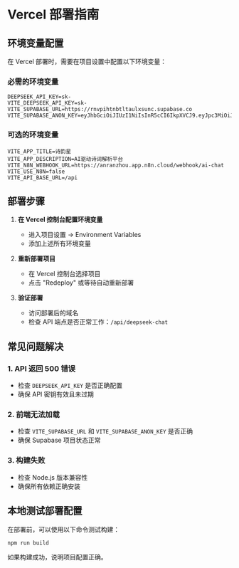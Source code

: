 # Vercel 部署指南

## 环境变量配置

在 Vercel 部署时，需要在项目设置中配置以下环境变量：

### 必需的环境变量
```
DEEPSEEK_API_KEY=sk-
VITE_DEEPSEEK_API_KEY=sk-
VITE_SUPABASE_URL=https://rnvpihtnbtltaulxsunc.supabase.co
VITE_SUPABASE_ANON_KEY=eyJhbGciOiJIUzI1NiIsInR5cCI6IkpXVCJ9.eyJpc3MiOiJzdXBhYmFzZSIsInJlZiI6InJudnBpaHRuYnRsdGF1bHhzdW5jIiwicm9sZSI6ImFub24iLCJpYXQiOjE3NjA1MTE0OTcsImV4cCI6MjA3NjA4NzQ5N30.URaYNJGKCMz1Lkfnhf7c0f8XR0Ip1t3aYIy41pAo08k
```

### 可选的环境变量
```
VITE_APP_TITLE=诗韵星
VITE_APP_DESCRIPTION=AI驱动诗词解析平台
VITE_N8N_WEBHOOK_URL=https://anranzhou.app.n8n.cloud/webhook/ai-chat
VITE_USE_N8N=false
VITE_API_BASE_URL=/api
```

## 部署步骤

1. **在 Vercel 控制台配置环境变量**
   - 进入项目设置 → Environment Variables
   - 添加上述所有环境变量

2. **重新部署项目**
   - 在 Vercel 控制台选择项目
   - 点击 "Redeploy" 或等待自动重新部署

3. **验证部署**
   - 访问部署后的域名
   - 检查 API 端点是否正常工作：`/api/deepseek-chat`

## 常见问题解决

### 1. API 返回 500 错误
- 检查 `DEEPSEEK_API_KEY` 是否正确配置
- 确保 API 密钥有效且未过期

### 2. 前端无法加载
- 检查 `VITE_SUPABASE_URL` 和 `VITE_SUPABASE_ANON_KEY` 是否正确
- 确保 Supabase 项目状态正常

### 3. 构建失败
- 检查 Node.js 版本兼容性
- 确保所有依赖正确安装

## 本地测试部署配置

在部署前，可以使用以下命令测试构建：
```bash
npm run build
```

如果构建成功，说明项目配置正确。